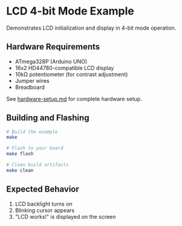 # LCD 4-bit Mode Example

Demonstrates LCD initialization and display in 4-bit mode operation.

## Hardware Requirements

- ATmega328P (Arduino UNO)
- 16x2 HD44780-compatible LCD display
- 10kΩ potentiometer (for contrast adjustment)
- Jumper wires
- Breadboard

See [hardware-setup.md](/docs/hardware-setup.md#lcd-display-16x2) for complete hardware setup.

## Building and Flashing

```bash
# Build the example
make

# Flash to your board
make flash

# Clean build artifacts
make clean
```

## Expected Behavior

1. LCD backlight turns on
2. Blinking cursor appears
3. "LCD works!" is displayed on the screen
